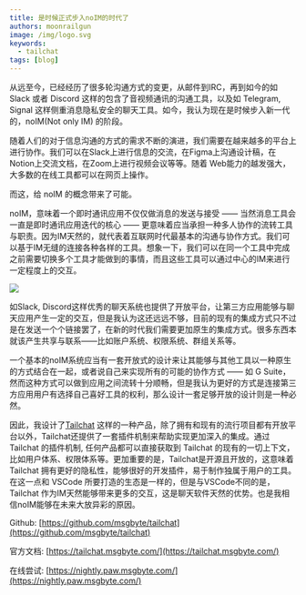 ```yaml
---
title: 是时候正式步入noIM的时代了
authors: moonrailgun
image: /img/logo.svg
keywords:
  - tailchat
tags: [blog]
---
```


从远至今，已经经历了很多轮沟通方式的变更，从邮件到IRC，再到如今的如 Slack 或者 Discord 这样的包含了音视频通讯的沟通工具，以及如 Telegram, Signal 这样侧重消息隐私安全的聊天工具。如今，我认为现在是时候步入新一代的，noIM(Not only IM) 的阶段。

随着人们的对于信息沟通的方式的需求不断的演进，我们需要在越来越多的平台上进行协作。我们可以在Slack上进行信息的交流，在Figma上沟通设计稿，在Notion上交流文档，在Zoom上进行视频会议等等。随着 Web能力的越发强大，大多数的在线工具都可以在网页上操作。

而这，给 noIM 的概念带来了可能。

noIM，意味着一个即时通讯应用不仅仅做消息的发送与接受 —— 当然消息工具会一直是即时通讯应用迭代的核心 —— 更意味着应当承担一种多人协作的流转工具与职责。因为IM天然的，就代表着互联网时代最基本的沟通与协作方式。我们可以基于IM无缝的连接各种各样的工具。想象一下，我们可以在同一个工具中完成之前需要切换多个工具才能做到的事情，而且这些工具可以通过中心的IM来进行一定程度上的交互。


![](/img/intro/connect-apps.excalidraw.svg)

如Slack, Discord这样优秀的聊天系统也提供了开放平台，让第三方应用能够与聊天应用产生一定的交互，但是我认为这还远远不够，目前的现有的集成方式只不过是在发送一个个链接罢了，在新的时代我们需要更加原生的集成方式。很多东西本就该产生共享与联系——比如账户系统、权限系统、群组关系等。

一个基本的noIM系统应当有一套开放式的设计来让其能够与其他工具以一种原生的方式结合在一起，或者说自己来实现所有的可能的协作方式 —— 如 G Suite，然而这种方式可以做到应用之间流转十分顺畅，但是我认为更好的方式是连接第三方应用用户有选择自己喜好工具的权利，那么设计一套足够开放的设计则是一种必然。

因此，我设计了[Tailchat](https://tailchat.msgbyte.com/) 这样的一种产品，除了拥有和现有的流行项目都有开放平台以外，Tailchat还提供了一套插件机制来帮助实现更加深入的集成。通过 Tailchat 的插件机制, 任何产品都可以直接获取到 Tailchat 的现有的一切上下文，比如用户体系、权限体系等。更加重要的是，Tailchat是开源且开放的，这意味着Tailchat 拥有更好的隐私性，能够很好的开发插件，易于制作独属于用户的工具。在这一点和 VSCode 所要打造的生态是一样的，但是与VSCode不同的是，Tailchat 作为IM天然能够带来更多的交互，这是聊天软件天然的优势。也是我相信noIM能够在未来大放异彩的原因。

Github: [https://github.com/msgbyte/tailchat](https://github.com/msgbyte/tailchat)

官方文档: [https://tailchat.msgbyte.com/](https://tailchat.msgbyte.com/)

在线尝试: [https://nightly.paw.msgbyte.com/](https://nightly.paw.msgbyte.com/)
